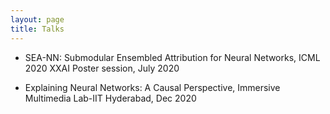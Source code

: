 ```yaml
---
layout: page
title: Talks
---
```


- SEA-NN: Submodular Ensembled Attribution for Neural Networks, ICML 2020 XXAI Poster session, July 2020

- Explaining Neural Networks: A Causal Perspective, Immersive Multimedia Lab-IIT Hyderabad, Dec 2020
